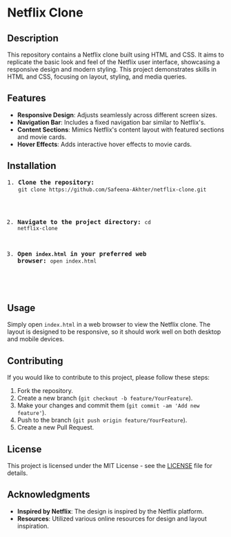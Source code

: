<body>

<h1>Netflix Clone</h1>

<h2>Description</h2>
<p>This repository contains a Netflix clone built using HTML and CSS. It aims to replicate the basic look and feel of the Netflix user interface, showcasing a responsive design and modern styling. This project demonstrates skills in HTML and CSS, focusing on layout, styling, and media queries.</p>

<h2>Features</h2>
<ul>
    <li><strong>Responsive Design</strong>: Adjusts seamlessly across different screen sizes.</li>
    <li><strong>Navigation Bar</strong>: Includes a fixed navigation bar similar to Netflix's.</li>
    <li><strong>Content Sections</strong>: Mimics Netflix's content layout with featured sections and movie cards.</li>
    <li><strong>Hover Effects</strong>: Adds interactive hover effects to movie cards.</li>
</ul>

<h2>Installation</h2>
<pre>
1. <strong>Clone the repository:</strong>
   <code>git clone https://github.com/Safeena-Akhter/netflix-clone.git</code>

2. <strong>Navigate to the project directory:</strong>
   <code>cd netflix-clone</code>

3. <strong>Open <code>index.html</code> in your preferred web browser:</strong>
   <code>open index.html</code>
</pre>

<h2>Usage</h2>
<p>Simply open <code>index.html</code> in a web browser to view the Netflix clone. The layout is designed to be responsive, so it should work well on both desktop and mobile devices.</p>

<h2>Contributing</h2>
<p>If you would like to contribute to this project, please follow these steps:</p>
<ol>
    <li>Fork the repository.</li>
    <li>Create a new branch (<code>git checkout -b feature/YourFeature</code>).</li>
    <li>Make your changes and commit them (<code>git commit -am 'Add new feature'</code>).</li>
    <li>Push to the branch (<code>git push origin feature/YourFeature</code>).</li>
    <li>Create a new Pull Request.</li>
</ol>

<h2>License</h2>
<p>This project is licensed under the MIT License - see the <a href="LICENSE">LICENSE</a> file for details.</p>

<h2>Acknowledgments</h2>
<ul>
    <li><strong>Inspired by Netflix</strong>: The design is inspired by the Netflix platform.</li>
    <li><strong>Resources</strong>: Utilized various online resources for design and layout inspiration.</li>
</ul>

</body>
